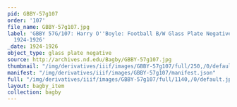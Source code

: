 ```yaml
---
pid: GBBY-57g107
order: '107'
file_name: GBBY-57g107.jpg
label: 'GBBY 57G/107: Harry O''Boyle: Football B/W Glass Plate Negative ~ Player -
  1924-1926'
_date: 1924-1926
object_type: glass plate negative
source: http://archives.nd.edu/Bagby/GBBY-57g107.jpg
thumbnail: "/img/derivatives/iiif/images/GBBY-57g107/full/250,/0/default.jpg"
manifest: "/img/derivatives/iiif/images/GBBY-57g107/manifest.json"
full: "/img/derivatives/iiif/images/GBBY-57g107/full/1140,/0/default.jpg"
layout: bagby_item
collection: bagby
---
```

